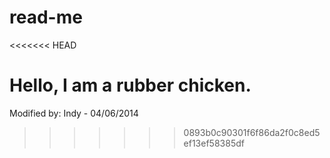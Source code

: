 read-me
=======

<<<<<<< HEAD

Hello, I am a rubber chicken.
=======
Modified by: Indy - 04/06/2014
>>>>>>> 0893b0c90301f6f86da2f0c8ed5ef13ef58385df

